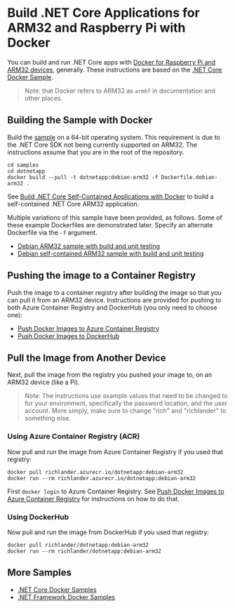# Build .NET Core Applications for ARM32 and Raspberry Pi with Docker

You can build and run .NET Core apps with [Docker for Raspberry Pi and ARM32 devices](https://docs.docker.com/install/linux/docker-ce/debian), generally. These instructions are based on the [.NET Core Docker Sample](README.md).

> Note: that Docker refers to ARM32 as `armhf` in documentation and other places.

## Building the Sample with Docker

Build the [sample](Dockerfile.debian-arm32) on a 64-bit operating system. This requirement is due to the .NET Core SDK not being currently supported on ARM32. The instructions assume that you are in the root of the repository.

```console
cd samples
cd dotnetapp
docker build --pull -t dotnetapp:debian-arm32 -f Dockerfile.debian-arm32 .
```

See [Build .NET Core Self-Contained Applications with Docker](dotnet-docker-selfcontained.md) to build a self-contained .NET Core ARM32 application.

Multiple variations of this sample have been provided, as follows. Some of these example Dockerfiles are demonstrated later. Specify an alternate Dockerfile via the `-f` argument.

* [Debian ARM32 sample with build and unit testing](Dockerfile.debian-arm32)
* [Debian self-contained ARM32 sample with build and unit testing](Dockerfile.debian-arm32-selfcontained)

## Pushing the image to a Container Registry

Push the image to a container registry after building the image so that you can pull it from an ARM32 device. Instructions are provided for pushing to both Azure Container Registry and DockerHub (you only need to choose one):

* [Push Docker Images to Azure Container Registry](push-image-to-acr.md)
* [Push Docker Images to DockerHub](push-image-to-dockerhub.md)

## Pull the Image from Another Device

Next, pull the image from the registry you pushed your image to, on an ARM32 device (like a Pi).

> Note: The instructions use example values that need to be changed to for your environment, specifically the password location, and the user account. More simply, make sure to change "rich" and "richlander" to something else.

### Using Azure Container Registry (ACR)

Now pull and run the image from Azure Container Registry if you used that registry:

```console
docker pull richlander.azurecr.io/dotnetapp:debian-arm32
docker run --rm richlander.azurecr.io/dotnetapp:debian-arm32
```

First `docker login` to Azure Container Registry. See [Push Docker Images to Azure Container Registry](push-image-to-acr.md) for instructions on how to do that.

### Using DockerHub

Now pull and run the image from DockerHub if you used that registry:

```console
docker pull richlander/dotnetapp:debian-arm32
docker run --rm richlander/dotnetapp:debian-arm32
```

## More Samples

* [.NET Core Docker Samples](../README.md)
* [.NET Framework Docker Samples](https://github.com/microsoft/dotnet-framework-docker-samples/)
